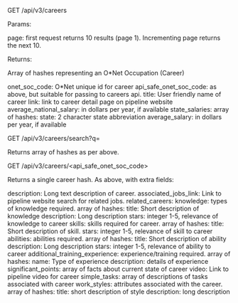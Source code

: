 GET /api/v3/careers

Params:

  page:  first request returns 10 results (page 1).  Incrementing page
  returns the next 10.


Returns:

Array of hashes representing an O*Net Occupation (Career)

onet_soc_code: O*Net unique id for career
api_safe_onet_soc_code: as above, but suitable for passing to careers api.
title:  User friendly name of career
link:  link to career detail page on pipeline website
average_national_salary:  in dollars per year, if available
state_salaries:  array of hashes:
  state: 2 character state abbreviation
  average_salary: in dollars per year, if available


GET /api/v3/careers/search?q=<keywords>

Returns array of hashes as per above.


GET /api/v3/careers/<api_safe_onet_soc_code>

Returns a single career hash.  As above, with extra fields:

description:  Long text description of career.
associated_jobs_link:  Link to pipeline website search for related jobs.
related_careers:
knowledge: types of knowledge required.  array of hashes:
  title:  Short description of knowledge
  description:  Long description
  stars:  integer 1-5, relevance of knowledge to career
skills:  skills required for career.  array of hashes:
  title:  Short description of skill.
  stars:  integer 1-5, relevance of skill to career
abilities:  abilities required.  array of hashes:
  title:  Short description of ability
  description:  Long description
  stars:  integer 1-5, relevance of ability to career
additional_training_experience:  experience/training required. array of hashes:
  name: Type of experience
  description: details of experience
significant_points:  array of facts about current state of career
video: Link to pipeline video for career
simple_tasks:  array of descriptions of tasks associated with career
work_styles: attributes associated with the career.  array of hashes:
  title:  short description of style
  description:  long description
